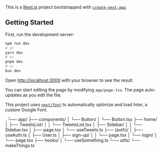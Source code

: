 This is a [Next.js](https://nextjs.org/) project bootstrapped with [`create-next-app`](https://github.com/vercel/next.js/tree/canary/packages/create-next-app).

## Getting Started

First, run the development server:

```bash
npm run dev
# or
yarn dev
# or
pnpm dev
# or
bun dev
```

Open [http://localhost:3000](http://localhost:3000) with your browser to see the result.

You can start editing the page by modifying `app/page.tsx`. The page auto-updates as you edit the file.

This project uses [`next/font`](https://nextjs.org/docs/basic-features/font-optimization) to automatically optimize and load Inter, a custom Google Font.

.
└── app/
    ├── components/
    │   └── Button/
    │       └── Button.tsx
    ├── home/
    │   ├── TweetsList/
    │   │   └── TweetsList.tsx
    │   ├── Sidebar/
    │   │   └── Sidebar.tsx
    │   ├── page.tsx
    │   └── useTweets.ts
    ├── (auth)/
    │   ├── useAuth.ts
    │   ├── User.ts
    │   ├── sign-up/
    │   │   └── page.tsx
    │   └── login/
    │       └── page.tsx
    ├── hooks/
    │   └── useSomething.ts
    └── utils/
        └── makeThings.ts
